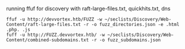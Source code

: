 

running ffuf for discovery with raft-large-files.txt, quickhits.txt, dns
```
ffuf -u http://devvortex.htb/FUZZ -w ~/seclists/Discovery/Web-Content/raft-large-files.txt -r -o fuzz_directories.json -e .html .php. .js
fuff -u http://FUZZ.devvortex.htb/ -w ~/seclists/Discovery/Web-Content/combined-subdomains.txt -r -o fuzz_subdomains.json
```
